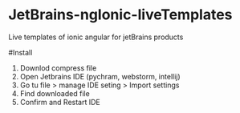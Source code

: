 # JetBrains-ngIonic-liveTemplates
Live templates of ionic angular for jetBrains products

#Install
1. Downlod compress file
2. Open Jetbrains IDE (pychram, webstorm, intellij)
3. Go tu file > manage IDE seting > Import settings
4. Find downloaded file
5. Confirm and Restart IDE
